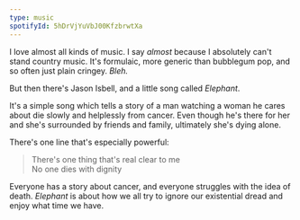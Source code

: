 ```yaml
---
type: music
spotifyId: 5hDrVjYuVbJ00KfzbrwtXa
---
```


I love almost all kinds of music. I say _almost_ because I absolutely can't stand country music. It's formulaic, more generic than bubblegum pop, and so often just plain cringey. _Bleh._

But then there's Jason Isbell, and a little song called _Elephant_.

It's a simple song which tells a story of a man watching a woman he cares about die slowly and helplessly from cancer. Even though he's there for her and she's surrounded by friends and family, ultimately she's dying alone.

There's one line that's especially powerful:

> There's one thing that's real clear to me  
> No one dies with dignity

Everyone has a story about cancer, and everyone struggles with the idea of death. _Elephant_ is about how we all try to ignore our existential dread and enjoy what time we have.
